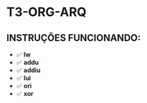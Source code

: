 # T3-ORG-ARQ




## INSTRUÇÕES FUNCIONANDO:

- :white_check_mark: **lw**
- :white_check_mark: **addu**
- :white_check_mark: **addiu**
- :white_check_mark: **lui**
- :white_check_mark: **ori**
- :white_check_mark: **xor**
